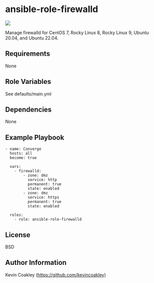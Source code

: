 ansible-role-firewalld
======================

![](https://github.com/kevincoakley/ansible-role-firewalld/workflows/Molecule%20Test/badge.svg)

Manage firewalld for CentOS 7, Rocky Linux 8, Rocky Linux 9, Ubuntu 20.04, and Ubuntu 22.04.

Requirements
------------

None

Role Variables
--------------

See defaults/main.yml

Dependencies
------------

None

Example Playbook
----------------

    - name: Converge
      hosts: all
      become: true
    
      vars:
        - firewalld:
            - zone: dmz
              service: http
              permanent: true
              state: enabled
            - zone: dmz
              service: https
              permanent: true
              state: enabled
    
      roles:
        - role: ansible-role-firewalld

License
-------

BSD

Author Information
------------------

Kevin Coakley (https://github.com/kevincoakley)
